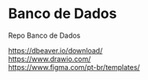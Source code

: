 # Banco de Dados
Repo Banco de Dados

https://dbeaver.io/download/
<br>https://www.drawio.com/
<br>https://www.figma.com/pt-br/templates/

